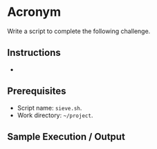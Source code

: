 # Acronym

Write a script to complete the following challenge.

## Instructions

- 

## Prerequisites

- Script name: `sieve.sh`.
- Work directory: `~/project`.

## Sample Execution / Output
